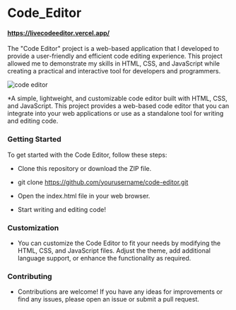 # Code_Editor

#### https://livecodeeditor.vercel.app/

The "Code Editor" project is a web-based application that I developed to provide a user-friendly and efficient code editing experience. This project allowed me to demonstrate my skills in HTML, CSS, and JavaScript while creating a practical and interactive tool for developers and programmers.

![code editor](https://github.com/brahmanand09/Code_Editor/assets/123508275/605caffd-d583-454b-aedd-e3d1006506fb)

*A simple, lightweight, and customizable code editor built with HTML, CSS, and JavaScript. This project provides a web-based code editor that you can integrate into your web applications or use as a standalone tool for writing and editing code.

### Getting Started
To get started with the Code Editor, follow these steps:
* Clone this repository or download the ZIP file.

* git clone https://github.com/yourusername/code-editor.git
* Open the index.html file in your web browser.
* Start writing and editing code!

### Customization
* You can customize the Code Editor to fit your needs by modifying the HTML, CSS, and JavaScript files. Adjust the theme, add additional language support, or enhance the functionality as required.

### Contributing
* Contributions are welcome! If you have any ideas for improvements or find any issues, please open an issue or submit a pull request.

